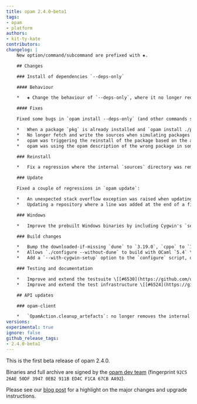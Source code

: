```yaml
---
title: opam 2.4.0~beta1
tags:
- opam
- platform
authors:
- kit-ty-kate
contributors:
changelog: |
    New option/command/subcommand are prefixed with ◈.

    ## Changes

    ### Install of dependencies `--deps-only`

    #### Behaviour

    *   ◈ Change the behaviour of `--deps-only`, where it no longer requires unicity of package version between the request and the installed packages. In other words, if you have `pkg.1` installed, installing dependencies of `pkg.2` no longer removes `pkg.1`. This also allows to install dependencies of conflicting packages when their dependencies are compliant. \[[#6520](https://github.com/ocaml/opam/pull/6520) [@rjbou](https://github.com/rjbou)\]

    #### Fixes

    Fixed some bugs in `opam install --deps-only` (and other commands simulating package pins, such as `--depext-only`) more visible in 2.4:

    *   When a package `pkg` is already installed and `opam install ./pkg --deps` is called, if there is a conflict between the installed `pkg` dependencies and the definition of the local `pkg`, the conflict was not seen and the already installed `pkg` was kept \[[#6530](https://github.com/ocaml/opam/pull/6530) [@rjbou](https://github.com/rjbou) - fix [#6529](https://github.com/ocaml/opam/issues/6529)\]
    *   No longer fetch and write the sources when simulating packages that were already pinned \[[#6533](https://github.com/ocaml/opam/pull/6533) [@rjbou](https://github.com/rjbou) - fix [#6532](https://github.com/ocaml/opam/issues/6532)\]
    *   opam was triggering the reinstall of the package based on the already pinned packages instead of the expected newly simulated pinned packages \[[#6522](https://github.com/ocaml/opam/pull/6522) [@rjbou](https://github.com/rjbou) - partial fix [#6501](https://github.com/ocaml/opam/issues/6501)\]
    *   opam was using the opam description of the wrong package in some cases \[[#6544](https://github.com/ocaml/opam/pull/6544) [@kit-ty-kate](https://github.com/kit-ty-kate) - fix [#6535](https://github.com/ocaml/opam/issues/6535)\]

    ### Reinstall

    *   Fix a regression where the internal `sources` directory was removed unexpectedly on reinstall actions, making opam re-fetch the package \[[#6550](https://github.com/ocaml/opam/pull/6550) [@rjbou](https://github.com/rjbou) - fix [#6551](https://github.com/ocaml/opam/pull/6551)\]

    ### Update

    Fixed a couple of regressions in `opam update`:

    *   An unexpected stack overflow exception was raised when updating repositories with large files when opam is compiled with OCaml < `5.1` \[[#6527](https://github.com/ocaml/opam/pull/6527) [@kit-ty-kate](https://github.com/kit-ty-kate) - fix [#6513](https://github.com/ocaml/opam/issues/6513)\]
    *   Updating a repository where a line was added at the end of a file without final newline character was making the update fail \[[#6527](https://github.com/ocaml/opam/pull/6527) [@kit-ty-kate](https://github.com/kit-ty-kate) - fix [hannesm/patch#28](https://github.com/hannesm/patch/issues/28)\]

    ### Windows

    *   Improve the prebuilt Windows binaries by including Cygwin's `setup-x86_64.exe` in the binary itself as fallback, in case `cygwin.com` is inaccessible \[[#6538](https://github.com/ocaml/opam/pull/6538) [@kit-ty-kate](https://github.com/kit-ty-kate)\]

    ### Build changes

    *   Bump the downloaded-if-missing `dune` to `3.19.0`, `cppo` to `1.8.0`, `ocamlgraph` to `2.2.0`, `uutf` to `1.0.4` and `patch` to `3.0.0~beta1` \[[#6527](https://github.com/ocaml/opam/pull/6527) [@kit-ty-kate](https://github.com/kit-ty-kate)\]
    *   Allows `./configure --without-dune` to build with OCaml `5.4` \[[#6527](https://github.com/ocaml/opam/pull/6527) [@kit-ty-kate](https://github.com/kit-ty-kate)\]
    *   Add a `--with-cygwin-setup` option to the `configure` script, only available on Windows and disabled by default, which includes the optionally given `setup-x86_64.exe` binary inside the opam binary. If the option is given without a filename, the file with be fetched from `cygwin.com` \[[#6526](https://github.com/ocaml/opam/pull/6526) [@kit-ty-kate](https://github.com/kit-ty-kate) [@dra27](https://github.com/dra27) [@rjbou](https://github.com/rjbou) - fix [#6498](https://github.com/ocaml/opam/issues/6498)\]

    ### Testing and documentation

    *   Improve and extend the testsuite \[[#6530](https://github.com/ocaml/opam/pull/6530) [#6533](https://github.com/ocaml/opam/pull/6533) [#6539](https://github.com/ocaml/opam/pull/6539) [#6544](https://github.com/ocaml/opam/pull/6544) [#6550](https://github.com/ocaml/opam/pull/6550) [#6520](https://github.com/ocaml/opam/pull/6520) [@rjbou](https://github.com/rjbou) [@kit-ty-kate](https://github.com/kit-ty-kate)\]
    *   Improve and extend the test infrastructure \[[#6524](https://github.com/ocaml/opam/pull/6524) [#6553](https://github.com/ocaml/opam/pull/6553) [#6549](https://github.com/ocaml/opam/pull/6549) [@kit-ty-kate](https://github.com/kit-ty-kate) [@rjbou](https://github.com/rjbou)\]

    ## API updates

    ### opam-client

    *   `OpamAction.cleanup_artefacts`: no longer removes the internal `sources` directory if the package is installed but not pinned \[[#6550](https://github.com/ocaml/opam/pull/6550) [@rjbou](https://github.com/rjbou)\]
versions:
experimental: true
ignore: false
github_release_tags:
- 2.4.0-beta1
---
```


This is the first beta release of opam 2.4.0.

Binaries and full archive are signed by the [opam dev team](https://opam.ocaml.org/opam-dev-pubkey.pgp) (fingerprint `92C5 26AE 50DF 3947 0EB2 911B ED4C F1CA 67CB AA92`).

Please see our [blog post](https://opam.ocaml.org/blog/opam-2-4-0-beta1) for a highlight on the major changes and upgrade instructions.
